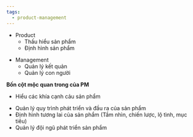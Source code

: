 ```yaml
---
tags:
  - product-management
---
```

- Product
	* Thấu hiểu sản phẩm
	* Định hình sản phẩm
* Management
	* Quản lý kết quản
	* Quản lý con người 

**Bốn cột mộc quan trong của PM**
- Hiểu các khía cạnh cảu sản phẩm
* Quản lý quy trình phát triển và đầu ra của sản phẩm 
* Định hình tương lai của sản phẩm (Tầm nhìn, chiến lược, lộ tình, mục tiêu)
* Quản lý đội ngũ phát triển sản phẩm